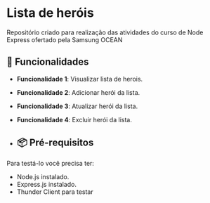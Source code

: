# Lista de heróis
Repositório criado para realização das atividades do curso de Node Express ofertado pela Samsung OCEAN

## 🚀 Funcionalidades

- **Funcionalidade 1**: Visualizar lista de herois.
- **Funcionalidade 2**: Adicionar herói da lista.
- **Funcionalidade 3**: Atualizar herói da lista.
- **Funcionalidade 4**: Excluir herói da lista.

- ## 📦 Pré-requisitos
Para testá-lo você precisa ter: 
- Node.js instalado.
- Express.js instalado.
- Thunder Client para testar

